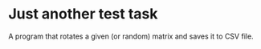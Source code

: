 # Just another test task

A program that rotates a given (or random) matrix and saves it to CSV file.
